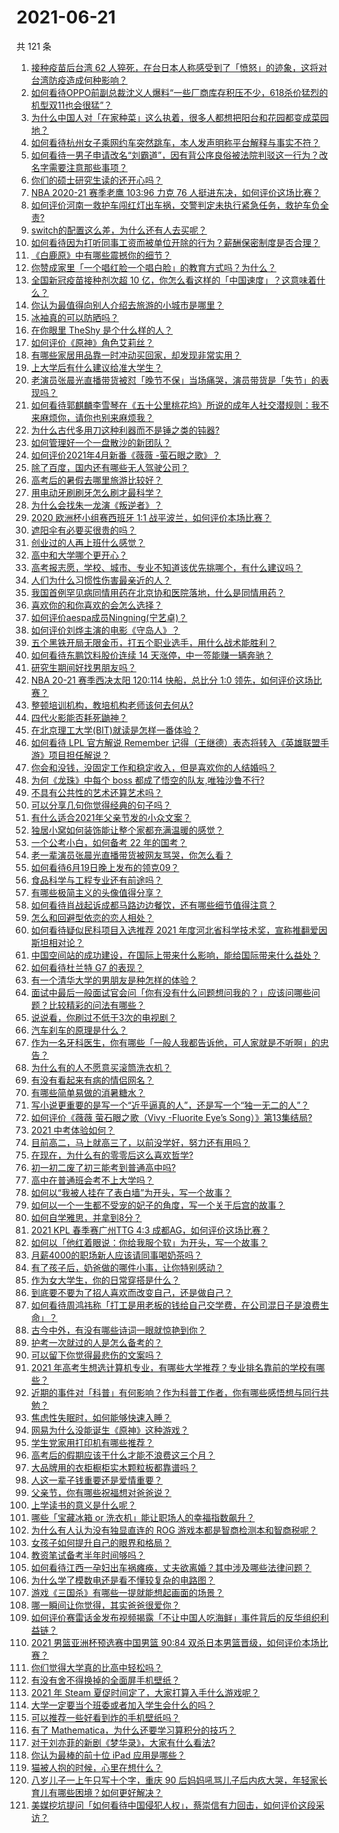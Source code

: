 # 2021-06-21

共 121 条

<!-- BEGIN -->
<!-- 最后更新时间 Mon Jun 21 2021 13:06:51 GMT+0800 (China Standard Time) -->

1. [接种疫苗后台湾 62
   人猝死，在台日本人称感受到了「愤怒」的迹象，这将对台湾防疫造成何种影响？](https://www.zhihu.com/question/466110239)
2. [如何看待OPPO前副总裁沈义人爆料“一些厂商库存积压不少，618杀价猛烈的机型双11也会很猛”？](https://www.zhihu.com/question/466051197)
3. [为什么中国人对「在家种菜」这么执着，很多人都想把阳台和花园都变成菜园地？](https://www.zhihu.com/question/460289845)
4. [如何看待杭州女子乘网约车突然跳车，本人发声明称平台解释与事实不符？](https://www.zhihu.com/question/465856176)
5. [如何看待一男子申请改名“刘霸道”，因有背公序良俗被法院判驳这一行为？改名字需要注意那些事项？](https://www.zhihu.com/question/465676491)
6. [你们的硕士研究生读的还开心吗？](https://www.zhihu.com/question/455981846)
7. [NBA 2020-21 赛季老鹰 103:96 力克 76
   人挺进东决，如何评价这场比赛？](https://www.zhihu.com/question/466249061)
8. [如何评价河南一救护车闯红灯出车祸，交警判定未执行紧急任务，救护车负全责?](https://www.zhihu.com/question/465874196)
9. [switch的配置这么差，为什么还有人去买呢？](https://www.zhihu.com/question/464901398)
10. [如何看待因为打听同事工资而被单位开除的行为？薪酬保密制度是否合理？](https://www.zhihu.com/question/466073910)
11. [《白鹿原》中有哪些震撼你的细节？](https://www.zhihu.com/question/414015136)
12. [你赞成家里「一个唱红脸一个唱白脸」的教育方式吗？为什么？](https://www.zhihu.com/question/336332087)
13. [全国新冠疫苗接种剂次超 10
    亿，你怎么看这样的「中国速度」？这意味着什么？](https://www.zhihu.com/question/466136436)
14. [你认为最值得向别人介绍去旅游的小城市是哪里？](https://www.zhihu.com/question/463395298)
15. [冰袖真的可以防晒吗？](https://www.zhihu.com/question/324378524)
16. [在你眼里 TheShy 是个什么样的人？](https://www.zhihu.com/question/455091405)
17. [如何评价《原神》角色艾莉丝？](https://www.zhihu.com/question/464332448)
18. [有哪些家居用品靠一时冲动买回家，却发现非常实用？](https://www.zhihu.com/question/410819711)
19. [上大学后有什么建议给准大学生？](https://www.zhihu.com/question/49396543)
20. [老演员张晨光直播带货被怼「晚节不保」当场痛哭，演员带货是「失节」的表现吗？](https://www.zhihu.com/question/465949886)
21. [如何看待郭麒麟李雪琴在《五十公里桃花坞》所说的成年人社交潜规则：我不来麻烦你，请你也别来麻烦我？](https://www.zhihu.com/question/466111211)
22. [为什么古代多用刀这种利器而不是锤之类的钝器?](https://www.zhihu.com/question/465637604)
23. [如何管理好一个一盘散沙的新团队？](https://www.zhihu.com/question/451134413)
24. [如何评价2021年4月新番《薇薇 -萤石眼之歌》？](https://www.zhihu.com/question/453193924)
25. [除了百度，国内还有哪些无人驾驶公司？](https://www.zhihu.com/question/433156291)
26. [高考后的暑假去哪里旅游比较好？](https://www.zhihu.com/question/394347727)
27. [用电动牙刷刷牙怎么刷才最科学？](https://www.zhihu.com/question/27826179)
28. [为什么会找朱一龙演《叛逆者》？](https://www.zhihu.com/question/388758918)
29. [2020 欧洲杯小组赛西班牙 1:1
    战平波兰，如何评价本场比赛？](https://www.zhihu.com/question/465970978)
30. [遮阳伞有必要买很贵的吗？](https://www.zhihu.com/question/268862323)
31. [创业过的人再上班什么感觉？](https://www.zhihu.com/question/458719620)
32. [高中和大学哪个更开心？](https://www.zhihu.com/question/461808556)
33. [高考报志愿，学校、城市、专业不知道该优先挑哪个，有什么建议吗？](https://www.zhihu.com/question/461274832)
34. [人们为什么习惯性伤害最亲近的人？](https://www.zhihu.com/question/456462645)
35. [我国首例罕见病同情用药在北京协和医院落地，什么是同情用药？](https://www.zhihu.com/question/465709742)
36. [喜欢你的和你喜欢的会怎么选择？](https://www.zhihu.com/question/461149290)
37. [如何评价aespa成员Ningning(宁艺卓)？](https://www.zhihu.com/question/450675248)
38. [如何评价刘烨主演的电影《守岛人》？](https://www.zhihu.com/question/462891336)
39. [五个黑铁开局无限金币，打五个职业选手，用什么战术能胜利？](https://www.zhihu.com/question/460139174)
40. [如何看待东鹏饮料股价连续 14 天涨停，中一签能赚一辆奔驰？](https://www.zhihu.com/question/465492977)
41. [研究生期间好找男朋友吗？](https://www.zhihu.com/question/393637489)
42. [NBA 20-21 赛季西决太阳 120:114 快船，总比分 1:0
    领先，如何评价这场比赛？](https://www.zhihu.com/question/466241571)
43. [整顿培训机构，教培机构老师该何去何从?](https://www.zhihu.com/question/463008808)
44. [四代火影能否耗死鼬神？](https://www.zhihu.com/question/462369273)
45. [在北京理工大学(BIT)就读是怎样一番体验？](https://www.zhihu.com/question/24338502)
46. [如何看待 LPL 官方解说 Remember
    记得（王继德）表态将转入《英雄联盟手游》项目担任解说？](https://www.zhihu.com/question/465610838)
47. [你会和没钱，没固定工作和稳定收入，但是喜欢你的人结婚吗？](https://www.zhihu.com/question/463865885)
48. [为何《龙珠》中每个 boss 都成了悟空的队友,唯独沙鲁不行?](https://www.zhihu.com/question/464605306)
49. [不具有公共性的艺术还算艺术吗？](https://www.zhihu.com/question/465384478)
50. [可以分享几句你觉得经典的句子吗？](https://www.zhihu.com/question/462684825)
51. [有什么适合2021年父亲节发的小众文案？](https://www.zhihu.com/question/459353619)
52. [独居小窝如何装饰能让整个家都充满温暖的感觉？](https://www.zhihu.com/question/458240313)
53. [一个公考小白，如何备考 22 年的国考？](https://www.zhihu.com/question/447760134)
54. [老一辈演员张晨光直播带货被网友骂哭，你怎么看？](https://www.zhihu.com/question/465922667)
55. [如何看待6月19日晚上发布的领克09？](https://www.zhihu.com/question/466043949)
56. [食品科学与工程专业还有前途吗？](https://www.zhihu.com/question/372375945)
57. [有哪些极简主义的头像值得分享？](https://www.zhihu.com/question/29173647)
58. [如何看待肖战起诉成都马路边边餐饮，还有哪些细节值得注意？](https://www.zhihu.com/question/465777508)
59. [怎么和回避型依恋的恋人相处？](https://www.zhihu.com/question/441554867)
60. [如何看待疑似民科项目入选推荐 2021
    年度河北省科学技术奖，宣称推翻爱因斯坦相对论？](https://www.zhihu.com/question/465966475)
61. [中国空间站的成功建设，在国际上带来什么影响，能给国际带来什么益处？](https://www.zhihu.com/question/465703732)
62. [如何看待杜兰特 G7 的表现？](https://www.zhihu.com/question/466100708)
63. [有一个清华大学的男朋友是种怎样的体验？](https://www.zhihu.com/question/30174174)
64. [面试中最后一般面试官会问「你有没有什么问题想问我的？」应该问哪些问题？比较精彩的问法有哪些？](https://www.zhihu.com/question/21559274)
65. [说说看，你刷过不低于3次的电视剧？](https://www.zhihu.com/question/457564696)
66. [汽车刹车的原理是什么？](https://www.zhihu.com/question/23704461)
67. [作为一名牙科医生，你有哪些「一般人我都告诉他，可人家就是不听啊」的忠告？](https://www.zhihu.com/question/56477060)
68. [为什么有的人不愿意买滚筒洗衣机？](https://www.zhihu.com/question/393287010)
69. [有没有看起来有病的情侣网名？](https://www.zhihu.com/question/460193137)
70. [有哪些简单易做的消暑糖水？](https://www.zhihu.com/question/20362705)
71. [写小说更重要的是写一个“近乎逼真的人”，还是写一个“独一无二的人”？](https://www.zhihu.com/question/462450168)
72. [如何评价《薇薇 萤石眼之歌（Vivy -Fluorite Eye’s
    Song）》第13集结局?](https://www.zhihu.com/question/466054985)
73. [2021 中考体验如何？](https://www.zhihu.com/question/463592456)
74. [目前高二，马上就高三了，以前没学好，努力还有用吗？](https://www.zhihu.com/question/452901439)
75. [在现在，为什么有的零零后这么喜欢哲学?](https://www.zhihu.com/question/436744133)
76. [初一初二废了初三能考到普通高中吗?](https://www.zhihu.com/question/465062081)
77. [高中在普通班会考不上大学吗？](https://www.zhihu.com/question/458586665)
78. [如何以“我被人挂在了表白墙”为开头，写一个故事？](https://www.zhihu.com/question/461083286)
79. [如何以一个一生都不受宠的妃子的角度，写一个关于后宫的故事？](https://www.zhihu.com/question/459786967)
80. [如何自学雅思，并拿到8分？](https://www.zhihu.com/question/48493199)
81. [2021 KPL 春季赛广州TTG 4:3
    成都AG，如何评价这场比赛？](https://www.zhihu.com/question/466215624)
82. [如何以「他红着眼说：你给我服个软」为开头，写一个故事？](https://www.zhihu.com/question/460697101)
83. [月薪4000的职场新人应该请同事喝奶茶吗？](https://www.zhihu.com/question/466090577)
84. [有了孩子后，奶爸做的哪件小事，让你特别感动？](https://www.zhihu.com/question/464550144)
85. [作为女大学生，你的日常穿搭是什么？](https://www.zhihu.com/question/317964300)
86. [到底要不要为了招人喜欢而改变自己，还是做自己？](https://www.zhihu.com/question/462208808)
87. [如何看待周鸿祎称「打工是用老板的钱给自己交学费，在公司混日子是浪费生命」？](https://www.zhihu.com/question/465936066)
88. [古今中外，有没有哪些诗词一眼就惊艳到你？](https://www.zhihu.com/question/465337346)
89. [护考一次就过的人是怎么备考的？](https://www.zhihu.com/question/462889007)
90. [可以留下你觉得最悲伤的文案吗？](https://www.zhihu.com/question/462309130)
91. [2021
    年高考生想选计算机专业，有哪些大学推荐？专业排名靠前的学校有哪些？](https://www.zhihu.com/question/459989965)
92. [近期的事件对「科普」有何影响？作为科普工作者，你有哪些感悟想与同行共勉？](https://www.zhihu.com/question/466136091)
93. [焦虑性失眠时，如何能够快速入睡？](https://www.zhihu.com/question/380959121)
94. [网易为什么没能诞生《原神》这种游戏？](https://www.zhihu.com/question/462790812)
95. [学生党家用打印机有哪些推荐？](https://www.zhihu.com/question/265997721)
96. [高考后的假期应该干什么才能不浪费这三个月？](https://www.zhihu.com/question/464123456)
97. [大品牌用的衣柜橱柜实木颗粒板都靠谱吗？](https://www.zhihu.com/question/271313928)
98. [人这一辈子钱重要还是爱情重要？](https://www.zhihu.com/question/465525426)
99. [父亲节，你有哪些祝福想对爸爸说？](https://www.zhihu.com/question/464551221)
100. [上学读书的意义是什么呢？](https://www.zhihu.com/question/463575351)
101. [哪些「宝藏冰箱 or 洗衣机」能让职场人的幸福指数飙升？](https://www.zhihu.com/question/460520767)
102. [为什么有人认为没有独显直连的 ROG
     游戏本都是智商检测本和智商税呢？](https://www.zhihu.com/question/465832825)
103. [女孩子如何提升自己的眼界和格局？](https://www.zhihu.com/question/443769667)
104. [教资笔试备考半年时间够吗？](https://www.zhihu.com/question/460126171)
105. [如何看待江西一孕妇出车祸瘫痪，丈夫欲离婚？其中涉及哪些法律问题？](https://www.zhihu.com/question/465900205)
106. [为什么学了模数电还是看不懂较复杂的电路图？](https://www.zhihu.com/question/432824969)
107. [游戏《三国杀》有哪些一提就能想起画面的场景？](https://www.zhihu.com/question/464961456)
108. [哪一瞬间让你觉得，其实爸爸很爱你？](https://www.zhihu.com/question/465743920)
109. [如何评价赛雷话金发布视频揭露「不让中国人吃海鲜」事件背后的反华组织利益链？](https://www.zhihu.com/question/465827983)
110. [2021 男篮亚洲杯预选赛中国男篮 90:84
     双杀日本男篮晋级，如何评价本场比赛？](https://www.zhihu.com/question/465993602)
111. [你们觉得大学真的比高中轻松吗？](https://www.zhihu.com/question/460551661)
112. [有没有舍不得换掉的全面屏手机壁纸？](https://www.zhihu.com/question/420662927)
113. [2021 年 Steam
     夏促时间定了，大家打算入手什么游戏呢？](https://www.zhihu.com/question/456973633)
114. [大学一定要当个班委或者加入学生会什么的吗？](https://www.zhihu.com/question/461953477)
115. [可以推荐一些好看到炸的手机壁纸吗？](https://www.zhihu.com/question/382946508)
116. [有了 Mathematica，为什么还要学习算积分的技巧？](https://www.zhihu.com/question/465906679)
117. [对于刘亦菲的新剧《梦华录》，大家有什么看法?](https://www.zhihu.com/question/463716425)
118. [你认为最棒的前十位 iPad 应用是哪些？](https://www.zhihu.com/question/34453138)
119. [猫被人抱的时候，心里在想什么？](https://www.zhihu.com/question/463390158)
120. [八岁儿子一上午只写十个字，重庆 90
     后妈妈吼骂儿子后内疚大哭，年轻家长育儿有哪些困境？如何更好解决？](https://www.zhihu.com/question/465723069)
121. [美媒挖坑提问「如何看待中国侵犯人权」，蔡崇信有力回击，如何评价这段采访？](https://www.zhihu.com/question/465932695)

<!-- END -->
